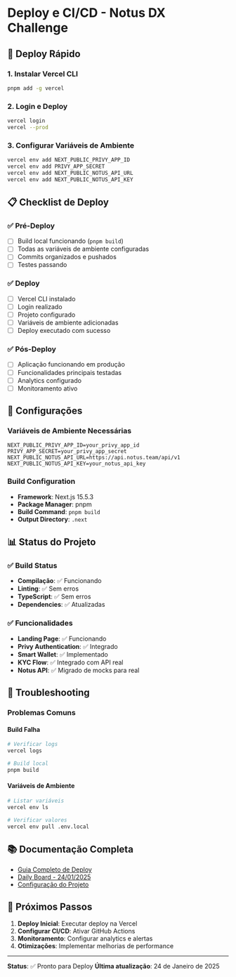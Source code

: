 # Deploy e CI/CD - Notus DX Challenge

## 🚀 Deploy Rápido

### 1. Instalar Vercel CLI
```bash
pnpm add -g vercel
```

### 2. Login e Deploy
```bash
vercel login
vercel --prod
```

### 3. Configurar Variáveis de Ambiente
```bash
vercel env add NEXT_PUBLIC_PRIVY_APP_ID
vercel env add PRIVY_APP_SECRET
vercel env add NEXT_PUBLIC_NOTUS_API_URL
vercel env add NEXT_PUBLIC_NOTUS_API_KEY
```

## 📋 Checklist de Deploy

### ✅ Pré-Deploy
- [ ] Build local funcionando (`pnpm build`)
- [ ] Todas as variáveis de ambiente configuradas
- [ ] Commits organizados e pushados
- [ ] Testes passando

### ✅ Deploy
- [ ] Vercel CLI instalado
- [ ] Login realizado
- [ ] Projeto configurado
- [ ] Variáveis de ambiente adicionadas
- [ ] Deploy executado com sucesso

### ✅ Pós-Deploy
- [ ] Aplicação funcionando em produção
- [ ] Funcionalidades principais testadas
- [ ] Analytics configurado
- [ ] Monitoramento ativo

## 🔧 Configurações

### Variáveis de Ambiente Necessárias
```env
NEXT_PUBLIC_PRIVY_APP_ID=your_privy_app_id
PRIVY_APP_SECRET=your_privy_app_secret
NEXT_PUBLIC_NOTUS_API_URL=https://api.notus.team/api/v1
NEXT_PUBLIC_NOTUS_API_KEY=your_notus_api_key
```

### Build Configuration
- **Framework**: Next.js 15.5.3
- **Package Manager**: pnpm
- **Build Command**: `pnpm build`
- **Output Directory**: `.next`

## 📊 Status do Projeto

### ✅ Build Status
- **Compilação**: ✅ Funcionando
- **Linting**: ✅ Sem erros
- **TypeScript**: ✅ Sem erros
- **Dependencies**: ✅ Atualizadas

### ✅ Funcionalidades
- **Landing Page**: ✅ Funcionando
- **Privy Authentication**: ✅ Integrado
- **Smart Wallet**: ✅ Implementado
- **KYC Flow**: ✅ Integrado com API real
- **Notus API**: ✅ Migrado de mocks para real

## 🐛 Troubleshooting

### Problemas Comuns

#### Build Falha
```bash
# Verificar logs
vercel logs

# Build local
pnpm build
```

#### Variáveis de Ambiente
```bash
# Listar variáveis
vercel env ls

# Verificar valores
vercel env pull .env.local
```

## 📚 Documentação Completa

- [Guia Completo de Deploy](./vercel-deploy-guide.md)
- [Daily Board - 24/01/2025](../02-development/daily/daily-board-2025-01-24.md)
- [Configuração do Projeto](../01-setup/README.md)

## 🎯 Próximos Passos

1. **Deploy Inicial**: Executar deploy na Vercel
2. **Configurar CI/CD**: Ativar GitHub Actions
3. **Monitoramento**: Configurar analytics e alertas
4. **Otimizações**: Implementar melhorias de performance

---

**Status**: ✅ Pronto para Deploy
**Última atualização**: 24 de Janeiro de 2025
